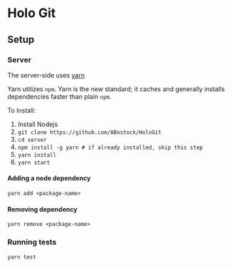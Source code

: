 # Holo Git

## Setup
### Server
The server-side uses [yarn](https://yarnpkg.com/en/)

Yarn utilizes `npm`. Yarn is the new standard; it caches and generally installs dependencies faster than plain `npm`.

To Install:
1. Install Nodejs
2. `git clone https://github.com/ABostock/HoloGit`
3. `cd server`
4. `npm install -g yarn # if already installed, skip this step`
5. `yarn install`
6. `yarn start`

#### Adding a node dependency
`yarn add <package-name>`

#### Removing dependency
`yarn remove <package-name>`

### Running tests
`yarn test`
